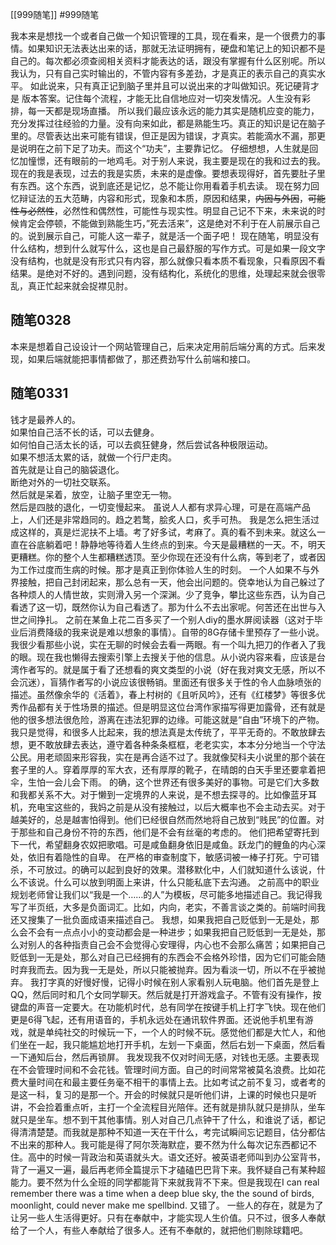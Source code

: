 [[999随笔]]
#999随笔

我本来是想找一个或者自己做一个知识管理的工具，现在看来，是一个很费力的事情。如果知识无法表达出来的话，那就无法证明拥有，硬盘和笔记上的知识都不是自己的。每次都必须查阅相关资料才能表达的话，跟没有掌握有什么区别呢。所以我认为，只有自己实时输出的，不管内容有多差劲，才是真正的表示自己的真实水平。
如此说来，只有真正记到脑子里并且可以说出来的才叫做知识。死记硬背才是
版本答案。记住每个流程，才能无比自信地应对一切突发情况。人生没有彩排，每一天都是现场直播。
所以我们最应该永远的能力其实是随机应变的能力，充分发挥过往经验的力量。没有向来如此，都是熟能生巧。真正的知识是记在脑子里的。尽管表达出来可能有错误，但正是因为错误，才真实。若能滴水不漏，那更是说明在之前下足了功夫。而这个“功夫”，主要靠记忆。
仔细想想，人生就是回忆加憧憬，还有眼前的一地鸡毛。对于别人来说，我主要是现在的我和过去的我。现在的我是表现，过去的我是实质，未来的是虚像。要想表现得好，首先要肚子里有东西。这个东西，说到底还是记忆，总不能让你用看着手机去读。
现在努力回忆辩证法的五大范畴，内容和形式，现象和本质，原因和结果，~~内因与外因~~，~~可能性与必然性~~，必然性和偶然性，可能性与现实性。明显自己记不下来，未来说的时候肯定会停顿，不能做到熟能生巧，”死去活来”，这是绝对不利于在人前展示自己的。说到展示自己，可能人这一辈子，就是活一个面子吧！
现在随笔，明显没有什么结构，想到什么就写什么，这也是自己最舒服的写作方式。可是如果一段文字没有结构，也就是没有形式只有内容，那么就像只看本质不看现象，只看原因不看结果。是绝对不好的。遇到问题，没有结构化，系统化的思维，处理起来就会很零乱，真正忙起来就会捉襟见肘。

## 随笔0328

本来是想着自己设设计一个网站管理自己，后来决定用前后端分离的方式。后来发现，如果后端就能把事情都做了，那还费劲写什么前端和接口。

## 随笔0331

钱才是最养人的。  
如果怕自己活不长的话，可以去健身。  
如何怕自己活太长的话，可以去疯狂健身，然后尝试各种极限运动。  
如果不想活太累的话，就做一个行尸走肉。  
首先就是让自己的脑袋退化。  
断绝对外的一切社交联系。  
然后就是呆着，放空，让脑子里空无一物。  
然后是四肢的退化，一切变慢起来。
虽说人人都有求异心理，可是在高端产品上，人们还是非常趋同的。趋之若鹜，脍炙人口，炙手可热。
我是怎么把生活过成这样的，真是烂泥扶不上墙。考了好多试，考麻了。真的看不到未来。就这么一直在谷底躺着吧！静静地等待着人生终点的到来。今天是最糟糕的一天。不，明天更糟糕。你的整个人生都糟糕透顶。至少你现在还没有什么病，等到老了，或者因为工作过度而生病的时候。那才是真正到你体验人生的时刻。
一个人如果不与外界接触，把自己封闭起来，那么总有一天，他会出问题的。侥幸地认为自己躲过了各种烦人的人情世故，实则滑入另一个深渊。少了竞争，攀比这些东西，认为自己看透了这一切，既然你认为自己看透了。那为什么不去出家呢。何苦还在出世与入世之间挣扎。
之前在某鱼上花二百多买了一个别人diy的墨水屏阅读器（这对于毕业后消费降级的我来说是难以想象的事情）。自带的8G存储卡里预存了一些小说。我很少看那些小说，实在无聊的时候会去看一两眼。有一个叫九把刀的作者入了我的眼。现在我也懒得去搜索引擎上去搜关于他的信息。从小说内容来看，应该是台湾作者写的。就是属于看了还想看的爽文类型的小说（好在我对爽文无感，所以不会沉迷），盲猜作者写的小说应该很畅销。里面还有很多关于性的令人血脉喷张的描述。虽然像余华的《活着》，春上村树的《且听风吟》，还有《红楼梦》等很多优秀作品都有关于性场景的描述。但是明显这位台湾作家描写得更加露骨，还有就是他的很多想法很危险，游离在违法犯罪的边缘。可能这就是“自由”环境下的产物。
我只是觉得，和很多人比起来，我的想法真是太传统了，平平无奇的。不敢放肆去想，更不敢放肆去表达，遵守着各种条条框框，老老实实，本本分分地当一个守法公民。用老顽固来形容我，实在是再合适不过了。我就像契科夫小说里的那个装在套子里的人。穿着厚厚的军大衣，还有厚厚的靴子，在晴朗的白天手里还要拿着把伞，生怕一会儿会下雨。
的确，这个世界还有很多美好的事物。可是它们大多数和我都关系不大。对于懒到一定境界的人来说，是不想去探寻的。比如像蓝牙耳机，充电宝这些的，我妈之前是从没有接触过，以后大概率也不会主动去买。对于越美好的，总是越害怕得到。他们已经很自然而然地将自己放到“贱民”的位置。对于那些和自己身份不符的东西，他们是不会有丝毫的考虑的。
他们把希望寄托到下一代，希望翻身农奴把歌唱。可是咸鱼翻身依旧是咸鱼。跃龙门的鲤鱼的内心深处，依旧有着隐性的自卑。
在严格的审查制度下，敏感词被一棒子打死。宁可错杀，不可放过。的确可以起到良好的效果。潜移默化中，人们就知道什么该说，什么不该说。什么可以放到明面上来讲，什么只能私底下去沟通。
之前高中的职业规划老师曾让我们以“我是一个……的人”为模板，尽可能多地描述自己。我记得我写了半页纸，大多是负面词汇。比如，内向，老实，不善言谈之类的。前端时间我还又搜集了一批负面成语来描述自己。
我想，如果我把自己贬低到一无是处，那么会不会有一点点小小的变动都会是一种进步；如果我把自己贬低到一无是处，那么对别人的各种指责自己会不会觉得心安理得，内心也不会那么痛苦；如果把自己贬低到一无是处，那么对自己已经拥有的东西会不会格外珍惜，因为它们可能会随时弃我而去。因为我一无是处，所以只能被抛弃。因为看淡一切，所以不在乎被抛弃。
我打字真的好慢好慢，记得小时候在别人家看别人玩电脑。他们首先是登上QQ，然后同时和几个女同学聊天。然后就是打开游戏盒子。不管有没有操作，按键盘的声音一定要大。在功能机时代，总有同学在按键手机上打字飞快。现在他们更是6得飞起，还有用语音的，手机永远处在通讯软件界面。还说他手机里有游戏，就是单纯社交的时候玩一下，一个人的时候不玩。感觉他们都是大忙人，和他们坐在一起，我只能尴尬地打开手机，左划一下桌面，然后右划一下桌面，然后看一下通知后台，然后再锁屏。
我发现我不仅对时间无感，对钱也无感。主要表现在不会管理时间和不会花钱。管理时间方面。自己的时间常常被莫名浪费。比如花费大量时间在和最主要任务毫不相干的事情上去。比如考试之前不复习，或者考的是这一科，复习的是那一个。开会的时候就只是听他们讲，上课的时候也只是听讲，不会捡着重点听，主打一个全流程目光陪伴。还有就是排队就只是排队，坐车就只是坐车。想不到干其他事情。别人对自己几点钟干了什么，和谁说了话，都记得清清楚楚。而我就是那种不知道一天在干什么，考完试瞬间忘记题目，估分都估不出来的那种人。我可能是得了阿尔茨海默症，要不然为什么每次记东西都记不住。高中的时候一背政治和英语就头大。语文还好。被英语老师叫到办公室背书，背了一遍又一遍，最后再老师全篇提示下才磕磕巴巴背下来。我怀疑自己有某种超能力。要不然为什么全班的同学都能背下来就我背不下来。但是我现在I can real remember there was a time when a deep blue sky, the the sound of birds, moonlight, could never make me spellbind. 又错了。
一些人的存在，就是为了让另一些人生活得更好。只有在奉献中，才能实现人生价值。只不过，很多人奉献给了一个人，有些人奉献给了很多人。还有不奉献的，就把他们剔除球籍吧。